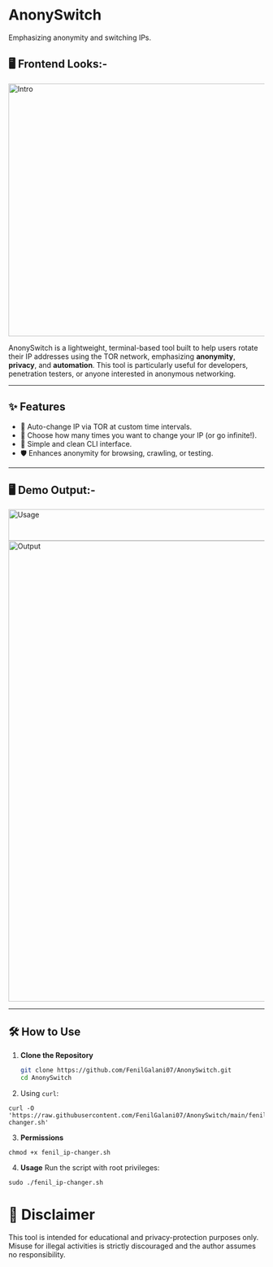 # AnonySwitch
Emphasizing anonymity and switching IPs.

## 🖥️ Frontend Looks:-
<img width="940" height="497" alt="Intro" src="https://github.com/user-attachments/assets/e95b9eb9-9294-4f3e-a191-4c5e76b64513" />


AnonySwitch is a lightweight, terminal-based tool built to help users rotate their IP addresses using the TOR network, emphasizing **anonymity**, **privacy**, and **automation**. This tool is particularly useful for developers, penetration testers, or anyone interested in anonymous networking.

---

## ✨ Features

- 🔄 Auto-change IP via TOR at custom time intervals.
- 🔢 Choose how many times you want to change your IP (or go infinite!).
- 🧠 Simple and clean CLI interface.
- 🛡️ Enhances anonymity for browsing, crawling, or testing.

---

## 🖥️ Demo Output:-
<img width="893" height="62" alt="Usage" src="https://github.com/user-attachments/assets/3cd1f592-d52f-4ba3-a471-52c47bb4e21d" />
<img width="761" height="906" alt="Output" src="https://github.com/user-attachments/assets/a5e41c29-f3c0-46b4-8bce-a7f230b4317f" />



---

## 🛠️ How to Use

1. **Clone the Repository**
   ```bash
   git clone https://github.com/FenilGalani07/AnonySwitch.git
   cd AnonySwitch

2. Using `curl`:

```shell
curl -O 'https://raw.githubusercontent.com/FenilGalani07/AnonySwitch/main/fenil_ip-changer.sh'
```

3. **Permissions**
```shell
chmod +x fenil_ip-changer.sh
```

4. **Usage**
   Run the script with root privileges:

```shell
sudo ./fenil_ip-changer.sh
```

# 🚨 Disclaimer
This tool is intended for educational and privacy-protection purposes only. Misuse for illegal activities is strictly discouraged and the author assumes no responsibility.
